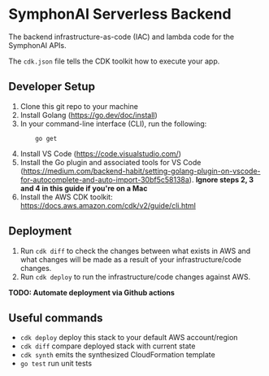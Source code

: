 # SymphonAI Serverless Backend

The backend infrastructure-as-code (IAC) and lambda code for the SymphonAI APIs.

The `cdk.json` file tells the CDK toolkit how to execute your app.

## Developer Setup

1. Clone this git repo to your machine
2. Install Golang (https://go.dev/doc/install)
3. In your command-line interface (CLI), run the following:
   ```
       go get
   ```
4. Install VS Code (https://code.visualstudio.com/)
5. Install the Go plugin and associated tools for VS Code (https://medium.com/backend-habit/setting-golang-plugin-on-vscode-for-autocomplete-and-auto-import-30bf5c58138a). **Ignore steps 2, 3 and 4 in this guide if you're on a Mac**
6. Install the AWS CDK toolkit: https://docs.aws.amazon.com/cdk/v2/guide/cli.html

## Deployment

1. Run `cdk diff` to check the changes between what exists in AWS and what changes will be made as a result of your infrastructure/code changes.
2. Run `cdk deploy` to run the infrastructure/code changes against AWS.

**TODO: Automate deployment via Github actions**

## Useful commands

- `cdk deploy` deploy this stack to your default AWS account/region
- `cdk diff` compare deployed stack with current state
- `cdk synth` emits the synthesized CloudFormation template
- `go test` run unit tests
